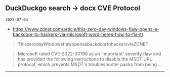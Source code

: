 ## DuckDuckgo search -> docx CVE Protocol
`2025-07-04`

* https://www.zdnet.com/article/this-zero-day-windows-flaw-opens-a-backdoor-to-hackers-via-microsoft-word-heres-how-to-fix-it/

<blockquote>
 ThiszerodayWindowsflawopensabackdoortohackersviaZDNET
</blockquote>
<blockquote>
Microsoft rated CVE-2022-30190 as an 'important' severity flaw and has provided the following instructions to disable the MSDT URL protocol, which prevents MSDT's troubleshooter packs from being ...
</blockquote>

---

